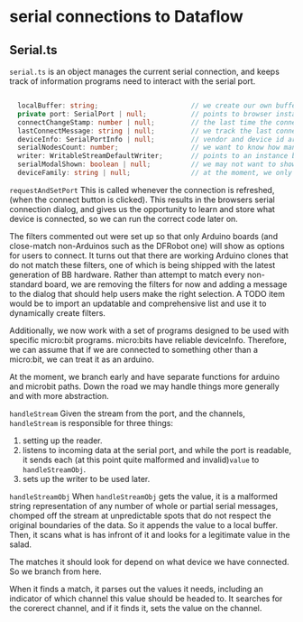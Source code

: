 # serial connections to Dataflow

## Serial.ts

`serial.ts` is an object manages the current serial connection, and keeps track of information programs need to interact with the serial port.

```ts

  localBuffer: string;                       // we create our own buffer to scan and "chomp" off complete messages
  private port: SerialPort | null;           // points to browser instance of a serial port
  connectChangeStamp: number | null;         // the last time the connection status changed, see below
  lastConnectMessage: string | null;         // we track the last connection message
  deviceInfo: SerialPortInfo | null;         // vendor and device id are presented on connection, and we store here
  serialNodesCount: number;                  // we want to know how many nodes we have that need a serial connection
  writer: WritableStreamDefaultWriter;       // points to an instance browsers writing utility
  serialModalShown: boolean | null;          // we may not want to show the modal over and over
  deviceFamily: string | null;               // at the moment, we only need to know if it's an arduino or a micro:bit

```

`requestAndSetPort`
This is called whenever the connection is refreshed, (when the connect button is clicked).  This results in the browsers serial connection dialog, and gives us the opportunity to learn and store what device is connected, so we can run the correct code later on.

The filters commented out were set up so that only Arduino boards (and close-match non-Arduinos such as the DFRobot one) will show as options for users to connect.  It turns out that there are working Arduino clones that do not match these filters, one of which is being shipped with the latest generation of BB hardware. Rather than attempt to match every non-standard board, we are removing the filters for now and adding a message to the dialog that should help users make the right selection. A TODO item would be to import an updatable and comprehensive list and use it to dynamically create filters.

Additionally, we now work with a set of programs designed to be used with specific micro:bit programs. micro:bits have reliable deviceInfo.  Therefore, we can assume that if we are connected to something other than a micro:bit, we can treat it as an arduino.

At the moment, we branch early and have separate functions for arduino and microbit paths.  Down the road we may handle things more generally and with more abstraction.

`handleStream`
Given the stream from the port, and the channels, `handleStream` is responsible for three things:
1. setting up the reader.
2. listens to incoming data at the serial port, and while the port is readable, it sends each (at this point quite malformed and invalid)`value` to `handleStreamObj`.
3. sets up the writer to be used later.

`handleStreamObj`
When `handleStreamObj` gets the value, it is a malformed string representation of any number of whole or partial serial messages, chomped off the stream at unpredictable spots that do not respect the original boundaries of the data.  So it appends the value to a local buffer.  Then, it scans what is has infront of it and looks for a legitimate value in the salad.

The matches it should look for depend on what device we have connected.  So we branch from here.

When it finds a match, it parses out the values it needs, including an indicator of which channel this value should be headed to.  It searches for the corerect channel, and if it finds it, sets the value on the channel.